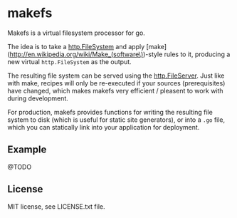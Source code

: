 # makefs

Makefs is a virtual filesystem processor for go.

The idea is to take a
[http.FileSystem](http://golang.org/pkg/net/http/#FileSystem) and apply
[make](http://en.wikipedia.org/wiki/Make_(software\))-style rules to it,
producing a new virtual `http.FileSystem` as the output.

The resulting file system can be served using the
[http.FileServer](http://golang.org/pkg/net/http/#FileServer). Just like with
make, recipes will only be re-executed if your sources (prerequisites) have
changed, which makes makefs very efficient / pleasent to work with during
development.

For production, makefs provides functions for writing the resulting file system
to disk (which is useful for static site generators), or into a `.go` file,
which you can statically link into your application for deployment.

## Example

@TODO

## License

MIT license, see LICENSE.txt file.
